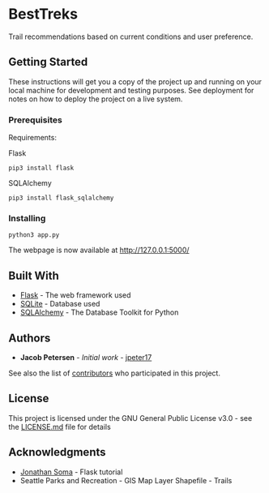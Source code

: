 # BestTreks

Trail recommendations based on current conditions and user preference. 

## Getting Started

These instructions will get you a copy of the project up and running on your local machine for development and testing purposes. See deployment for notes on how to deploy the project on a live system.

### Prerequisites

Requirements: 

Flask

```
pip3 install flask
```

SQLAlchemy

```
pip3 install flask_sqlalchemy
```

### Installing

```
python3 app.py
```

The webpage is now available at http://127.0.0.1:5000/

## Built With

* [Flask](https://flask.palletsprojects.com/en/1.1.x/) - The web framework used
* [SQLite](https://www.sqlite.org/index.html) - Database used
* [SQLAlchemy](https://www.sqlalchemy.org/) - The Database Toolkit for Python

## Authors

* **Jacob Petersen** - *Initial work* - [jpeter17](https://github.com/jpeter17)

See also the list of [contributors](https://github.com/your/project/contributors) who participated in this project.

## License

This project is licensed under the GNU General Public License v3.0 - see the [LICENSE.md](LICENSE.md) file for details

## Acknowledgments

* [Jonathan Soma](http://jonathansoma.com/) - Flask tutorial 
* Seattle Parks and Recreation - GIS Map Layer Shapefile - Trails
